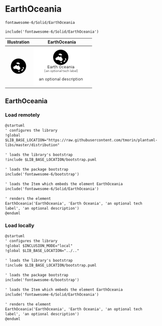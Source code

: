 # EarthOceania


```text
fontawesome-6/Solid/EarthOceania
```

```text
include('fontawesome-6/Solid/EarthOceania')
```



| Illustration | EarthOceania |
| :---: | :---: |
| ![illustration for Illustration](../../fontawesome-6/Solid/EarthOceania.png) | ![illustration for EarthOceania](../../fontawesome-6/Solid/EarthOceania.Local.png) |




## EarthOceania

### Load remotely
```plantuml
@startuml
' configures the library
!global $LIB_BASE_LOCATION="https://raw.githubusercontent.com/tmorin/plantuml-libs/master/distribution"

' loads the library's bootstrap
!include $LIB_BASE_LOCATION/bootstrap.puml

' loads the package bootstrap
include('fontawesome-6/bootstrap')

' loads the Item which embeds the element EarthOceania
include('fontawesome-6/Solid/EarthOceania')

' renders the element
EarthOceania('EarthOceania', 'Earth Oceania', 'an optional tech label', 'an optional description')
@enduml
```

### Load locally
```plantuml
@startuml
' configures the library
!global $INCLUSION_MODE="local"
!global $LIB_BASE_LOCATION="../.."

' loads the library's bootstrap
!include $LIB_BASE_LOCATION/bootstrap.puml

' loads the package bootstrap
include('fontawesome-6/bootstrap')

' loads the Item which embeds the element EarthOceania
include('fontawesome-6/Solid/EarthOceania')

' renders the element
EarthOceania('EarthOceania', 'Earth Oceania', 'an optional tech label', 'an optional description')
@enduml
```

